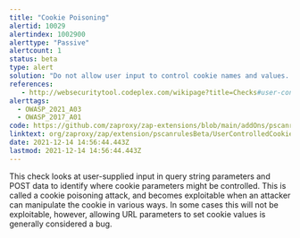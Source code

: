 ```yaml
---
title: "Cookie Poisoning"
alertid: 10029
alertindex: 1002900
alerttype: "Passive"
alertcount: 1
status: beta
type: alert
solution: "Do not allow user input to control cookie names and values. If some query string parameters must be set in cookie values, be sure to filter out semicolon's that can serve as name/value pair delimiters."
references:
   - http://websecuritytool.codeplex.com/wikipage?title=Checks#user-controlled-cookie
alerttags: 
  - OWASP_2021_A03
  - OWASP_2017_A01
code: https://github.com/zaproxy/zap-extensions/blob/main/addOns/pscanrulesBeta/src/main/java/org/zaproxy/zap/extension/pscanrulesBeta/UserControlledCookieScanRule.java
linktext: org/zaproxy/zap/extension/pscanrulesBeta/UserControlledCookieScanRule.java
date: 2021-12-14 14:56:44.443Z
lastmod: 2021-12-14 14:56:44.443Z
---
```

This check looks at user-supplied input in query string parameters and POST data to identify where cookie parameters might be controlled. This is called a cookie poisoning attack, and becomes exploitable when an attacker can manipulate the cookie in various ways. In some cases this will not be exploitable, however, allowing URL parameters to set cookie values is generally considered a bug.
